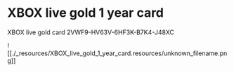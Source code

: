 # XBOX live gold 1 year card

XBOX live gold card
2VWF9-HV63V-6HF3K-B7K4-J48XC

![[./_resources/XBOX_live_gold_1_year_card.resources/unknown_filename.png]]
